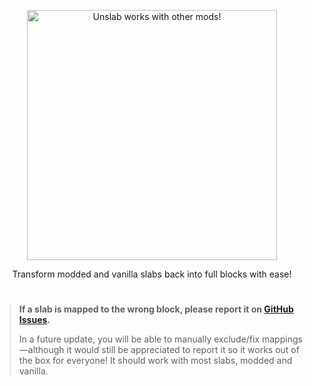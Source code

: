 <p align="center">
  <img src="https://cdn.modrinth.com/data/cached_images/9865ba8e180a8e731cdf75a4137f6c2b43ab8cdc.png" alt="Unslab works with other mods!" width="400">
</p>

<div align="center">
  <p>Transform modded and vanilla slabs back into full blocks with ease!</p>
</div>

#

> **If a slab is mapped to the wrong block, please report it on [GitHub Issues](https://github.com/dooji2/unslab/issues).** 
> 
> In a future update, you will be able to manually exclude/fix mappings—although it would still be appreciated to report it so it works out of the box for everyone! It should work with most slabs, modded and vanilla.
